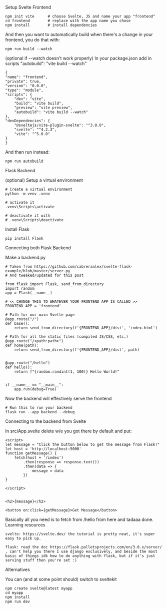 Setup
Svelte Frontend

    npm init vite      # choose Svelte, JS and name your app "frontend" 
    cd frontend        # replace with the app name you chose
    npm install        # install dependencies

And then you want to automatically build when there's a change in your frontend, you do that with:

    npm run build --watch

(optional if --watch doesn't work properly) In your package.json add in scripts "autobuild": "vite build --watch"

    {
    "name": "frontend",
    "private": true,
    "version": "0.0.0",
    "type": "module",
    "scripts": {
        "dev": "vite",
        "build": "vite build",
        "preview": "vite preview",
        "autobuild": "vite build --watch"
    },
    "devDependencies": {
        "@sveltejs/vite-plugin-svelte": "^3.0.0",
        "svelte": "^4.2.3",
        "vite": "^5.0.0"
    }
    }

And then run instead:

    npm run autobuild

Flask Backend

(optional) Setup a virtual environment

    # Create a virtual environment
    python -m venv .venv

    # activate it
    .venv\Scripts\activate

    # deactivate it with
    # .venv\Scripts\deactivate

Install Flask

    pip install Flask

Connecting both
Flask Backend

Make a backend.py

    # Taken from https://github.com/cabreraalex/svelte-flask-example/blob/master/server.py
    # And tweaked/updated for this post

    from flask import Flask, send_from_directory
    import random
    app = Flask(__name__)

    # << CHANGE THIS TO WHATEVER YOUR FRONTEND APP IS CALLED >>
    FRONTEND_APP = 'frontend'

    # Path for our main Svelte page
    @app.route("/")
    def base():
        return send_from_directory(f'{FRONTEND_APP}/dist', 'index.html')

    # Path for all the static files (compiled JS/CSS, etc.)
    @app.route("/<path:path>")
    def home(path):
        return send_from_directory(f'{FRONTEND_APP}/dist', path)


    @app.route("/hello")
    def hello():
        return f"{random.randint(1, 100)} Hello World!"


    if __name__ == "__main__":
        app.run(debug=True)

Now the backend will effectively serve the frontend

    # Run this to run your backend
    flask run --app backend --debug

Connecting to the backend from Svelte

In src/App.svelte delete w/e you got there by default and put:


    <script>
    let message = "Click the button below to get the message from Flask!"
    let host = 'http://localhost:5000'
    function getMessage() {
        fetch(host + '/index')
            .then(response => response.text())
            .then(data => {
                message = data
            })
    }

    </script>


    <h2>{message}</h2>

    <button on:click={getMessage}>Get Message</button>

Basically all you need is to fetch from /hello from here and tadaaa done.
Learning resources

    svelte: https://svelte.dev/ the tutorial is pretty neat, it's super easy to pick up.

    flask: read the doc https://flask.palletsprojects.com/en/3.0.x/server/ , can't help you there I use django exclusively, and beside the most basic of things idk how to do anything with flask, but if it's just serving stuff then you're set :)

Alternatives

You can (and at some point should) switch to sveltekit

    npm create svelte@latest myapp
    cd myapp
    npm install
    npm run dev
